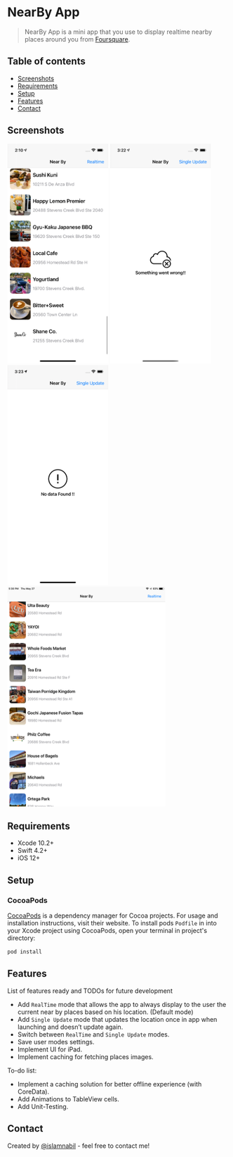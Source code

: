 # NearBy App
>NearBy App is a mini app that you use to display realtime nearby places around you from [Foursquare](https://developer.foursquare.com/docs/places-api/).

## Table of contents
* [Screenshots](#screenshots)
* [Requirements](#requirements)
* [Setup](#setup)
* [Features](#features)
* [Contact](#contact)


## Screenshots
<img src="https://github.com/islamnabil/NearbyApp/blob/main/ScreenShots/1.png" width="230" height="500"> <img src="https://github.com/islamnabil/NearbyApp/blob/main/ScreenShots/2.png" width="230" height="500"> <img src="https://github.com/islamnabil/NearbyApp/blob/main/ScreenShots/3.png" width="230" height="500"> <img src="https://github.com/islamnabil/NearbyApp/blob/main/ScreenShots/4.png" width="360" height="500">

## Requirements
* Xcode 10.2+
* Swift 4.2+
* iOS 12+

## Setup
### CocoaPods

[CocoaPods](https://cocoapods.org) is a dependency manager for Cocoa projects. For usage and installation instructions, visit their website. To install pods `Podfile` in  into your Xcode project using CocoaPods, open your terminal in project's directory:

```ruby
pod install
```

## Features
List of features ready and TODOs for future development
* Add `RealTime` mode that allows the app to always display to the user the current near by places based on his location. (Default mode)
* Add `Single Update` mode that updates the location once in app when launching and doesn’t update again.
* Switch between `RealTime` and `Single Update` modes.
* Save user modes settings.
* Implement UI for iPad.
* Implement caching for fetching places images.

To-do list:
* Implement a caching solution for better offline experience (with CoreData).
* Add Animations to TableView cells.
* Add Unit-Testing.

## Contact
Created by [@islamnabil](https://github.com/islamnabil) - feel free to contact me!


